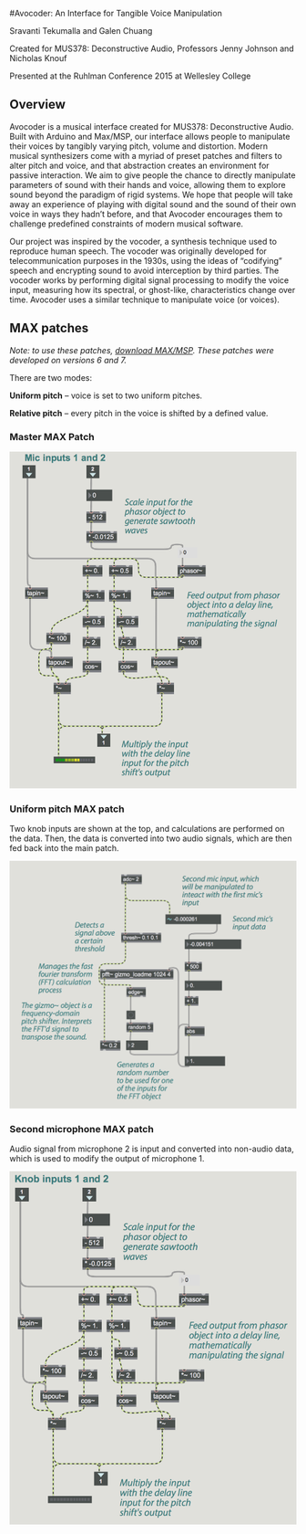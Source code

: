 #Avocoder: An Interface for Tangible Voice Manipulation

Sravanti Tekumalla and Galen Chuang

Created for MUS378: Deconstructive Audio, Professors Jenny Johnson and Nicholas Knouf

Presented at the Ruhlman Conference 2015 at Wellesley College

## Overview
Avocoder is a musical interface created for MUS378: Deconstructive Audio. Built with Arduino and Max/MSP, our interface allows people to manipulate their voices by tangibly varying pitch, volume and distortion. Modern musical synthesizers come with a myriad of preset patches and filters to alter pitch and voice, and that abstraction creates an environment for passive interaction. We aim to give people the chance to directly manipulate parameters of sound with their hands and voice, allowing them to explore sound beyond the paradigm of rigid systems. We hope that people will take away an experience of playing with digital sound and the sound of their own voice in ways they hadn’t before, and that Avocoder encourages them to challenge predefined constraints of modern musical software. 

Our project was inspired by the vocoder, a synthesis technique used to reproduce human speech. The vocoder was originally developed for telecommunication purposes in the 1930s, using the ideas of “codifying” speech and encrypting sound to avoid interception by third parties. The vocoder works by performing digital signal processing to modify the voice input, measuring how its spectral, or ghost-like, characteristics change over time. Avocoder uses a similar technique to manipulate voice (or voices). 

## MAX patches

_Note: to use these patches, [download MAX/MSP](https://cycling74.com/products/max/). These patches were developed on versions 6 and 7._

There are two modes: 

__Uniform pitch__ – voice is set to two uniform pitches.

__Relative pitch__ – every pitch in the voice is shifted by a defined value.


### Master MAX Patch

![Alt text](/master_patch.png)

### Uniform pitch MAX patch

Two knob inputs are shown at the top, and calculations are performed on the data. Then, the data is converted into two audio signals, which are then fed back into the main patch.

![Alt text](/second_mic.png)

### Second microphone MAX patch

Audio signal from microphone 2 is input and converted into non-audio data, which is used to modify the output of microphone 1.

![Alt text](/uniform_pitch.png)
